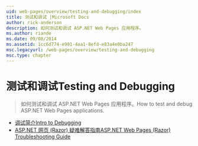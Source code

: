 ```yaml
---
uid: web-pages/overview/testing-and-debugging/index
title: 测试和调试 |Microsoft Docs
author: rick-anderson
description: 如何测试和调试 ASP.NET Web Pages 应用程序。
ms.author: riande
ms.date: 09/08/2014
ms.assetid: 1cc6d774-e991-4aa1-8efd-e83a4e0ba247
msc.legacyurl: /web-pages/overview/testing-and-debugging
msc.type: chapter
---
```

<a name="testing-and-debugging"></a><span data-ttu-id="d544e-103">测试和调试</span><span class="sxs-lookup"><span data-stu-id="d544e-103">Testing and Debugging</span></span>
====================
> <span data-ttu-id="d544e-104">如何测试和调试 ASP.NET Web Pages 应用程序。</span><span class="sxs-lookup"><span data-stu-id="d544e-104">How to test and debug ASP.NET Web Pages applications.</span></span>


- [<span data-ttu-id="d544e-105">调试简介</span><span class="sxs-lookup"><span data-stu-id="d544e-105">Intro to Debugging</span></span>](introduction-to-debugging.md)
- [<span data-ttu-id="d544e-106">ASP.NET 网页 (Razor) 疑难解答指南</span><span class="sxs-lookup"><span data-stu-id="d544e-106">ASP.NET Web Pages (Razor) Troubleshooting Guide</span></span>](aspnet-web-pages-razor-troubleshooting-guide.md)
